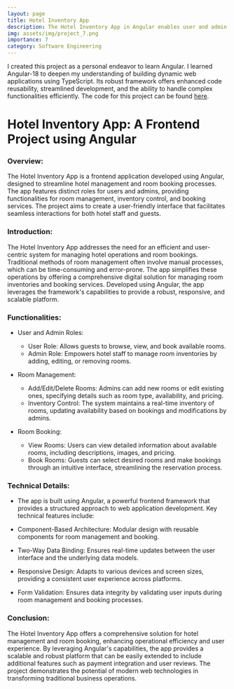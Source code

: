 ```yaml
---
layout: page
title: Hotel Inventory App
description: The Hotel Inventory App in Angular enables user and admin roles for efficient room management and booking, providing a user-friendly interface for adding, editing, viewing, and booking hotel rooms.
img: assets/img/project_7.png
importance: 7
category: Software Engineering
---
```


I created this project as a personal endeavor to learn Angular. I learned Angular-18 to deepen my understanding of building dynamic web applications using TypeScript. Its robust framework offers enhanced code reusability, streamlined development, and the ability to handle complex functionalities efficiently. The code for this project can be found [here](https://github.com/samyakmehta28/HotelInventoryApp).

# Hotel Inventory App: A Frontend Project using Angular

### Overview:

The Hotel Inventory App is a frontend application developed using Angular, designed to streamline hotel management and room booking processes. The app features distinct roles for users and admins, providing functionalities for room management, inventory control, and booking services. The project aims to create a user-friendly interface that facilitates seamless interactions for both hotel staff and guests.

### Introduction:

The Hotel Inventory App addresses the need for an efficient and user-centric system for managing hotel operations and room bookings. Traditional methods of room management often involve manual processes, which can be time-consuming and error-prone. The app simplifies these operations by offering a comprehensive digital solution for managing room inventories and booking services. Developed using Angular, the app leverages the framework's capabilities to provide a robust, responsive, and scalable platform.

### Functionalities:

- User and Admin Roles:

  - User Role: Allows guests to browse, view, and book available rooms.
  - Admin Role: Empowers hotel staff to manage room inventories by adding, editing, or removing rooms.

- Room Management:

  - Add/Edit/Delete Rooms: Admins can add new rooms or edit existing ones, specifying details such as room type, availability, and pricing.
  - Inventory Control: The system maintains a real-time inventory of rooms, updating availability based on bookings and modifications by admins.

- Room Booking:

  - View Rooms: Users can view detailed information about available rooms, including descriptions, images, and pricing.
  - Book Rooms: Guests can select desired rooms and make bookings through an intuitive interface, streamlining the reservation process.

### Technical Details:

- The app is built using Angular, a powerful frontend framework that provides a structured approach to web application development. Key technical features include:

- Component-Based Architecture: Modular design with reusable components for room management and booking.
- Two-Way Data Binding: Ensures real-time updates between the user interface and the underlying data models.
- Responsive Design: Adapts to various devices and screen sizes, providing a consistent user experience across platforms.
- Form Validation: Ensures data integrity by validating user inputs during room management and booking processes.

### Conclusion:

The Hotel Inventory App offers a comprehensive solution for hotel management and room booking, enhancing operational efficiency and user experience. By leveraging Angular's capabilities, the app provides a scalable and robust platform that can be easily extended to include additional features such as payment integration and user reviews. The project demonstrates the potential of modern web technologies in transforming traditional business operations.

